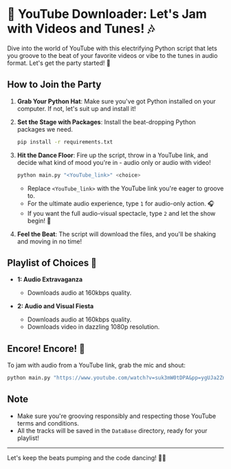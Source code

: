 # 🚀 YouTube Downloader: Let's Jam with Videos and Tunes! 🎶

Dive into the world of YouTube with this electrifying Python script that lets you groove to the beat of your favorite videos or vibe to the tunes in audio format. Let's get the party started! 🎉

## How to Join the Party

1. **Grab Your Python Hat**: Make sure you've got Python installed on your computer. If not, let's suit up and install it!

2. **Set the Stage with Packages**: Install the beat-dropping Python packages we need.

   ```bash
   pip install -r requirements.txt
   ```

3. **Hit the Dance Floor**: Fire up the script, throw in a YouTube link, and decide what kind of mood you're in - audio only or audio with video!

   ```bash
   python main.py "<YouTube_link>" <choice>
   ```

   - Replace `<YouTube_link>` with the YouTube link you're eager to groove to.
   - For the ultimate audio experience, type `1` for audio-only action. 🎧
   - If you want the full audio-visual spectacle, type `2` and let the show begin! 🎥

4. **Feel the Beat**: The script will download the files, and you'll be shaking and moving in no time!

## Playlist of Choices 🎵

- **1: Audio Extravaganza**
  - Downloads audio at 160kbps quality.

- **2: Audio and Visual Fiesta**
  - Downloads audio at 160kbps quality.
  - Downloads video in dazzling 1080p resolution.

## Encore! Encore! 🎉

To jam with audio from a YouTube link, grab the mic and shout:

```bash
python main.py "https://www.youtube.com/watch?v=suk3mW0tDPA&pp=ygUJa2ZnMiBzb25n" 1
```

## Note

- Make sure you're grooving responsibly and respecting those YouTube terms and conditions.
- All the tracks will be saved in the `DataBase` directory, ready for your playlist!

---

Let's keep the beats pumping and the code dancing! 💃🕺